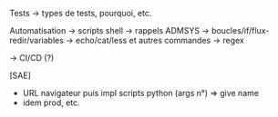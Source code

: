 Tests
	-> types de tests, pourquoi, etc.

Automatisation
	-> scripts shell
		-> rappels ADMSYS
	-> boucles/if/flux-redir/variables
	-> echo/cat/less et autres commandes
	-> regex
	
-> CI/CD (?)



[SAE]
- URL navigateur puis impl scripts python (args n°) => give name
- idem prod, etc.